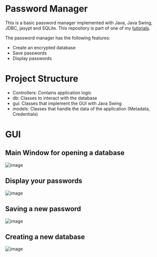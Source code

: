 # Password Manager

This is a basic password manager implemented with Java, Java Swing, JDBC, jasypt and SQLite. This repository is part of one of my [tutorials](https://youtube.com/playlist?list=PLNm1BoGDChIKMfTPALitlzR_JQA6RZARY).

The password manager has the following features:
- Create an encrypted database
- Save passwords
- Display passwords

# Project Structure

- Controllers: Contains application logic
- db: Classes to interact with the database
- gui: Classes that implement the GUI with Java Swing
- models: Classes that handle the data of the application (Metadata, Credentials)

# GUI

## Main Window for opening a database

![image](https://user-images.githubusercontent.com/39222224/216790575-21c58a32-4fd8-4fd7-96fa-8e27f09cd305.png)

## Display your passwords

![image](https://user-images.githubusercontent.com/39222224/216790606-e357948f-5f1a-402a-8625-ebf30c9b97ce.png)

## Saving a new password

![image](https://user-images.githubusercontent.com/39222224/216790618-a56e48f0-9f08-4658-bc88-25e9de4dabcf.png)

## Creating a new database

![image](https://user-images.githubusercontent.com/39222224/216790587-7ecbaf1e-a3b9-4a01-9271-1f1af04d155b.png)
